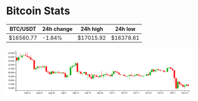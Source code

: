 # Bitcoin Stats

BTC/USDT|24h change|24h high|24h low|
|---|---|---|---|
|$16560.77|-1.84%|$17015.92|$16378.61|

<img src="./chart.svg">
